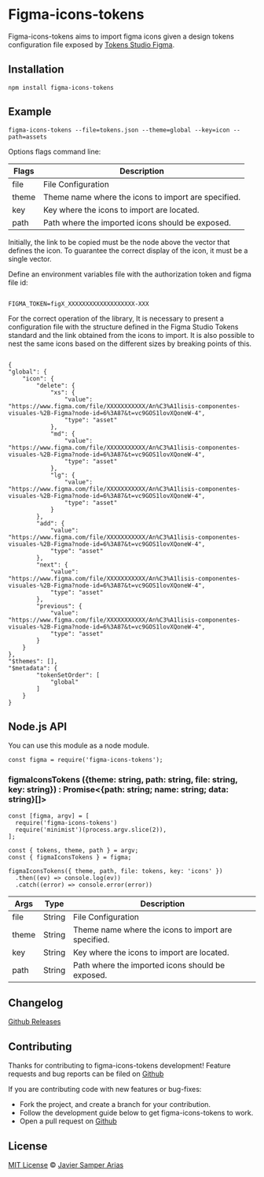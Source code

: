 # Figma-icons-tokens

Figma-icons-tokens aims to import figma icons given a design tokens configuration file exposed by [Tokens Studio Figma](https://tokens.studio/).


## Installation

```
npm install figma-icons-tokens
```

## Example

``` 
figma-icons-tokens --file=tokens.json --theme=global --key=icon --path=assets
```

Options flags command line:

| Flags | Description                                         |
| ----- | --------------------------------------------------- |
| file  | File Configuration                                  |
| theme | Theme name where the icons to import are specified. |
| key   | Key where the icons to import are located.          |
| path  | Path where the imported icons should be exposed.    |


Initially, the link to be copied must be the node above the vector that defines the icon. To guarantee the correct display of the icon, it must be a single vector.

Define an environment variables file with the authorization token and figma file id:

```

FIGMA_TOKEN=figX_XXXXXXXXXXXXXXXXXXX-XXX

```

For the correct operation of the library, It is necessary to present a configuration file with the structure defined in the Figma Studio Tokens standard and the link obtained from the icons to import. It is also possible to nest the same icons based on the different sizes by breaking points of this.

```

{
"global": {
    "icon": {
        "delete": {
            "xs": {
                "value": "https://www.figma.com/file/XXXXXXXXXXX/An%C3%A1lisis-componentes-visuales-%2B-Figma?node-id=6%3A87&t=vc9GOS1lovXQoneW-4",
                "type": "asset"
            },
            "md": {
                "value": "https://www.figma.com/file/XXXXXXXXXXX/An%C3%A1lisis-componentes-visuales-%2B-Figma?node-id=6%3A87&t=vc9GOS1lovXQoneW-4",
                "type": "asset"
            },
            "lg": {
                "value": "https://www.figma.com/file/XXXXXXXXXXX/An%C3%A1lisis-componentes-visuales-%2B-Figma?node-id=6%3A87&t=vc9GOS1lovXQoneW-4",
                "type": "asset"
            }
        },
        "add": {
            "value": "https://www.figma.com/file/XXXXXXXXXXX/An%C3%A1lisis-componentes-visuales-%2B-Figma?node-id=6%3A87&t=vc9GOS1lovXQoneW-4",
            "type": "asset"
        },
        "next": {
            "value": "https://www.figma.com/file/XXXXXXXXXXX/An%C3%A1lisis-componentes-visuales-%2B-Figma?node-id=6%3A87&t=vc9GOS1lovXQoneW-4",
            "type": "asset"
        },
        "previous": {
            "value": "https://www.figma.com/file/XXXXXXXXXXX/An%C3%A1lisis-componentes-visuales-%2B-Figma?node-id=6%3A87&t=vc9GOS1lovXQoneW-4",
            "type": "asset"
        }
    }
},
"$themes": [],
"$metadata": {
        "tokenSetOrder": [
            "global"
        ]
    }
}

```

## Node.js API

You can use this module as a node module.

```
const figma = require('figma-icons-tokens');
```

### figmaIconsTokens ({theme: string, path: string, file: string, key: string}) : Promise<{path: string; name: string; data: string}[]>
```
const [figma, argv] = [
  require('figma-icons-tokens')
  require('minimist')(process.argv.slice(2)),
];

const { tokens, theme, path } = argv;
const { figmaIconsTokens } = figma;

figmaIconsTokens({ theme, path, file: tokens, key: 'icons' })
  .then((ev) => console.log(ev))
  .catch((error) => console.error(error))
```

| Args | Type | Description                                         |
| ----- | ----  | --------------------------------------------------- |
| file  | String | File Configuration                                  |
| theme | String | Theme name where the icons to import are specified. |
| key   | String | Key where the icons to import are located.          |
| path  | String | Path where the imported icons should be exposed.    |

## Changelog

[Github Releases](https://github.com/Jsamper92/figma-icons-tokens/tags)

## Contributing

Thanks for contributing to figma-icons-tokens development!
Feature requests and bug reports can be filed on [Github](https://github.com/Jsamper92/figma-icons-tokens)

If you are contributing code with new features or bug-fixes:

- Fork the project, and create a branch for your contribution.
- Follow the development guide below to get figma-icons-tokens to work.
- Open a pull request on [Github](https://github.com/Jsamper92/figma-icons-tokens/issues)


## License

[MIT License](LICENSE) © [Javier Samper Arias](https://github.com/Jsamper92)

